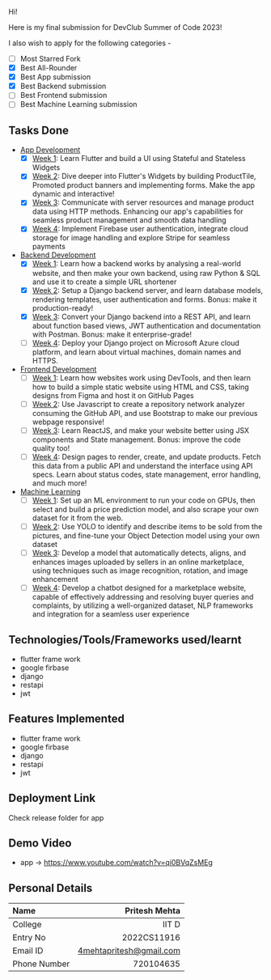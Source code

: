 Hi!

Here is my final submission for DevClub Summer of Code 2023!

I also wish to apply for the following categories - 
<!-- Write [x] in place of [ ] to mark it -->
<!-- Create separate PRs for each category -->
<!-- Make sure the branch matches what you choose here -->

- [ ] Most Starred Fork
- [X] Best All-Rounder
- [x] Best App submission
- [X] Best Backend submission
- [ ] Best Frontend submission
- [ ] Best Machine Learning submission

## Tasks Done
<!-- Write [x] in place of [ ] to mark it as done -->
<!-- Make sure to write about the **BONUS**, if you attempted that too! -->

- [App Development](app)
  - [x] [Week 1](app/week1): Learn Flutter and build a UI using Stateful and Stateless Widgets
  - [x] [Week 2](app/week2): Dive deeper into Flutter's Widgets by building ProductTile, Promoted product banners and implementing forms. Make the app dynamic and interactive!
  - [x] [Week 3](app/week3): Communicate with server resources and manage product data using HTTP methods. Enhancing our app's capabilities for seamless product management and smooth data handling
  - [x] [Week 4](app/week4): Implement Firebase user authentication, integrate cloud storage for image handling and explore Stripe for seamless payments
- [Backend Development](backend)
  - [x] [Week 1](backend/week1): Learn how a backend works by analysing a real-world website, and then make your own backend, using raw Python & SQL and use it to create a simple URL shortener
  - [x] [Week 2](backend/week2): Setup a Django backend server, and learn database models, rendering templates, user authentication and forms. Bonus: make it production-ready!
  - [x] [Week 3](backend/week3): Convert your Django backend into a REST API, and learn about function based views, JWT authentication and documentation with Postman. Bonus: make it enterprise-grade!
  - [ ] [Week 4](backend/week4): Deploy your Django project on Microsoft Azure cloud platform, and learn about virtual machines, domain names and HTTPS.
- [Frontend Development](frontend)
  - [ ] [Week 1](frontend/week1): Learn how websites work using DevTools, and then learn how to build a simple static website using HTML and CSS, taking designs from Figma and host it on GitHub Pages
  - [ ] [Week 2](frontend/week2): Use Javascript to create a repository network analyzer consuming the GitHub API, and use Bootstrap to make our previous webpage responsive!
  - [ ] [Week 3](frontend/week3): Learn ReactJS, and make your website better using JSX components and State management. Bonus: improve the code quality too!
  - [ ] [Week 4](frontend/week4): Design pages to render, create, and update products. Fetch this data from a public API and understand the interface using API specs. Learn about status codes, state management, error handling, and much more! 
- [Machine Learning](machine-learning)
  - [ ] [Week 1](machine-learning/week1): Set up an ML environment to run your code on GPUs, then select and build a price prediction model, and also scrape your own dataset for it from the web.
  - [ ] [Week 2](machine-learning/week2): Use YOLO to identify and describe items to be sold from the pictures, and fine-tune your Object Detection model using your own dataset
  - [ ] [Week 3](machine-learning/week3): Develop a model that automatically detects, aligns, and enhances images uploaded by sellers in an online marketplace, using techniques such as image recognition, rotation, and image enhancement
  - [ ] [Week 4](machine-learning/week4): Develop a chatbot designed for a marketplace website, capable of effectively addressing and resolving buyer queries and complaints, by utilizing a well-organized dataset, NLP frameworks and integration for a seamless user experience 

## Technologies/Tools/Frameworks used/learnt
<!-- Talk about what all you have learn through this journey, and feel free to also include sources you learnt from -->
- flutter frame work
- google firbase
- django
- restapi
- jwt

## Features Implemented
<!-- Talk about the features you have implemented in these tasks, and how each is useful to the end user -->
- flutter frame work
- google firbase
- django
- restapi
- jwt
 

## Deployment Link
Check release folder for app
<!-- For app, build the apk/appbundle and add it in `releases` section of your GitHub Fork -->
<!-- For frontend, give link to the deployed .github.io links -->
<!-- For backend, give link to the deployed server, as well as the link to the documentation -->
<!-- For machine learning, give link to the notebooks, and if you were able to deploy then the link to the demo -->

## Demo Video
<!-- Make a short demo video showing what you've made over the summer -->
<!-- Make a youtube video and share the link here! -->
<!-- You can use any screen recording software or video editor like Kinemaster -->
- app ->
  https://www.youtube.com/watch?v=qi0BVqZsMEg

## Personal Details
| Name         |      Pritesh Mehta      |
| :----------- | ----------------------: |
| College      |          IIT D          |
| Entry No     |       2022CS11916       |
| Email ID     | 4mehtapritesh@gmail.com |
| Phone Number |        720104635        |

<!-- Write your entry number if you are from IITD -->
